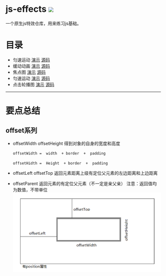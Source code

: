 # js-effects  ![](https://img.shields.io/shippable/5444c5ecb904a4b21567b0ff.svg?maxAge=2592000)
一个原生js特效仓库，用来练习js基础。

# 目录
- 匀速运动 [演示](http://arthas.com.cn/js-effects/lesson01/index.html)  [源码](https://github.com/mohong/js-effects/blob/master/lesson01/index.html)
- 缓动动画 [演示](http://arthas.com.cn/js-effects/lesson02/index.html)  [源码](https://github.com/mohong/js-effects/blob/master/lesson02/index.html)
- 焦点图 [演示](http://arthas.com.cn/js-effects/lesson03/index.html)  [源码](https://github.com/mohong/js-effects/blob/master/lesson03/index.html)
- 匀速运动 [演示](http://arthas.com.cn/js-effects/lesson04/index.html)  [源码](https://github.com/mohong/js-effects/blob/master/lesson04/index.html)
- 点击轮播图 [演示](http://arthas.com.cn/js-effects/lesson05/index.html)  [源码](https://github.com/mohong/js-effects/blob/master/lesson05/index.html)

------

# 要点总结

## offset系列

- offsetWidth offsetHeight
 得到对象的自身的宽度和高度
    
    ``` 
    offsetWidth =  width  + border  +  padding
     
    offsetHidth =  Height  + border  +  padding
    ```
- offsetLeft  offsetTop
 返回元素距离上级有定位父元素的左边距离和上边距离
    
- offsetParent
 返回元素的有定位父元素（不一定是亲父亲）
 注意：返回值均为数值，不带单位
![offset一部分关系图](gif/offset.png)



